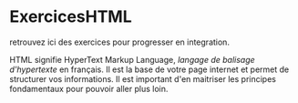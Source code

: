 # ExercicesHTML

retrouvez ici des exercices pour progresser en integration.

HTML signifie HyperText Markup Language, *langage de balisage d'hypertexte* en français. Il est la base de votre page internet et permet de structurer vos informations. Il est important d'en maitriser les principes fondamentaux pour pouvoir aller plus loin.
